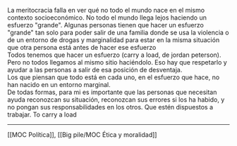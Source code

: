 La meritocracia falla en ver qué no todo el mundo nace en el mismo contexto socioeconómico. No todo el mundo llega lejos haciendo un esfuerzo "grande". Algunas personas tienen que hacer un esfuerzo "grande" tan solo para poder salir de una familia donde se usa la violencia o de un entorno de drogas y marginalidad para estar en la misma situación que otra persona está antes de hacer ese esfuerzo  
Todos tenemos que hacer un esfuerzo (carry a load, de jordan peterson). Pero no todos llegamos al mismo sitio haciéndolo. Eso hay que respetarlo y ayudar a las personas a salir de esa posición de desventaja.  
Los que piensan que todo está en cada uno, en el esfuerzo que hace, no han nacido en un entorno marginal.  
De todas formas, para mi es importante que las personas que necesitan ayuda reconozcan su situación, reconozcan sus errores si los ha habido, y no pongan sus responsabilidades en los otros. Que estén dispuestos a trabajar. To carry a load

---
[[MOC Política]], [[Big pile/MOC Ética y moralidad]]